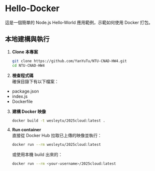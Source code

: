 # Hello‑Docker

這是一個簡單的 Node.js Hello‑World 應用範例，示範如何使用 Docker 打包。

## 本地建構與執行

1. **Clone 本專案**  
   ```bash
   git clone https://github.com/YanYuTu/NTU-CNAD-HW4.git
   cd NTU-CNAD-HW4
   ```
2. **檢查程式碼**  
確保目錄下有以下檔案：
* package.json
* index.js
* Dockerfile

3. **建構 Docker 映像**
   ```bash
   docker build -t wesleytu/2025cloud:latest .
   ```
4. **Run container**  
   直接從 Docker Hub 拉取已上傳的映像並執行：
   ```bash
   docker run --rm wesleytu/2025cloud:latest  
   ```
   或使用本機 build 出來的：
   ```bash
   docker run --rm <your-username>/2025cloud:latest
   ```
   